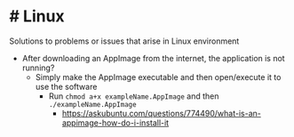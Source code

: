 # # Linux
Solutions to problems or issues that arise in Linux environment
- After downloading an AppImage from the internet, the application is not running?
	- Simply make the AppImage executable and then open/execute it to use the software
		- Run ```chmod a+x exampleName.AppImage```  and then ```./exampleName.AppImage```
			- https://askubuntu.com/questions/774490/what-is-an-appimage-how-do-i-install-it